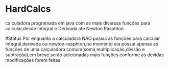 # HardCalcs
calculadora programada em java com as mais diversas funções para calcular,desde Integral e Derivada ate Newton Rasphton

#Status
Por enquanto a calculadora NÃO possui as funções para calcular Integral,derivada ou newton-rasphton,no momento ela possui apenas as funções de uma calculadora comum(soma,multiplicação,divisão e subtração),em breve serão adicionadas mais funções conforme as devidas modificações forem feitas
